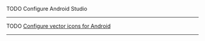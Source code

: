 TODO 
Configure Android Studio
___

TODO
[Configure vector icons for Android](https://github.com/oblador/react-native-vector-icons#android)

___